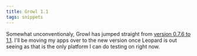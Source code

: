 ```yaml
---
title: Growl 1.1
tags: snippets
---
```


Somewhat unconventionaly, Growl has jumped straight from [version 0.7.6 to 1.1](http://growl.info/documentation/version_history.php 'Growl version history'). I'll be moving my apps over to the new version once Leopard is out seeing as that is the only platform I can do testing on right now.
